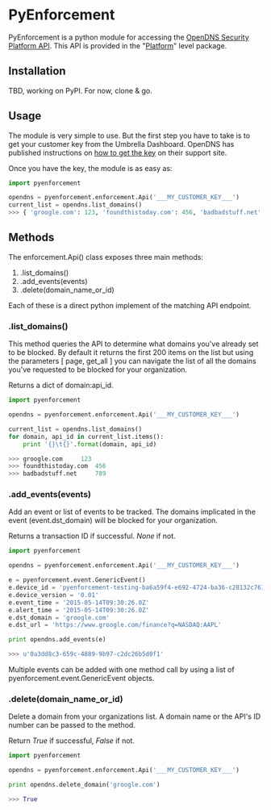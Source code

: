 # PyEnforcement

PyEnforcement is a python module for accessing the [OpenDNS Security Platform API](http://s-platform.opendns.com/#overview). This API is provided in the "[Platform](https://www.opendns.com/enterprise-security/threat-enforcement/packages/)" level package.

## Installation

TBD, working on PyPI. For now, clone & go.

## Usage

The module is very simple to use. But the first step you have to take is to get your customer key from the Umbrella Dashboard. OpenDNS has published instructions on [how to get the key](https://support.opendns.com/entries/67200684?flash_digest=7ab73d9693636fe1ea93141c2e239f6de0a1a193) on their support site.

Once you have the key, the module is as easy as:

```python
import pyenforcement

opendns = pyenforcement.enforcement.Api('___MY_CUSTOMER_KEY___')
current_list = opendns.list_domains()
>>> { 'groogle.com': 123, 'foundthistoday.com': 456, 'badbadstuff.net': 789 }
```

## Methods

The enforcement.Api() class exposes three main methods:

1. .list_domains()
2. .add_events(events)
3. .delete(domain_name_or_id)

Each of these is a direct python implement of the matching API endpoint.

### .list_domains()

This method queries the API to determine what domains you've already set to be blocked. By default it returns the first 200 items on the list but using the parameters [ page, get_all ] you can navigate the list of all the domains you've requested to be blocked for your organization.

Returns a dict of domain:api_id.

```python
import pyenforcement

opendns = pyenforcement.enforcement.Api('___MY_CUSTOMER_KEY___')

current_list = opendns.list_domains()
for domain, api_id in current_list.items():
	print '{}\t{}'.format(domain, api_id)

>>> groogle.com 	123
>>> foundthistoday.com 	456
>>> badbadstuff.net 	789
```

### .add_events(events)

Add an event or list of events to be tracked. The domains implicated in the event (event.dst_domain) will be blocked for your organization.

Returns a transaction ID if successful. *None* if not.

```python
import pyenforcement

opendns = pyenforcement.enforcement.Api('___MY_CUSTOMER_KEY___')

e = pyenforcement.event.GenericEvent()
e.device_id = 'pyenforcement-testing-ba6a59f4-e692-4724-ba36-c28132c761de'
e.device_version = '0.01'
e.event_time = '2015-05-14T09:30:26.0Z'
e.alert_time = '2015-05-14T09:30:26.0Z'
e.dst_domain = 'groogle.com'
e.dst_url = 'https://www.groogle.com/finance?q=NASDAQ:AAPL'

print opendns.add_events(e)

>>> u'0a3dd8c3-659c-4889-9b97-c2dc26b5d0f1'
```

Multiple events can be added with one method call by using a list of pyenforcement.event.GenericEvent objects.

### .delete(domain_name_or_id)

Delete a domain from your organizations list. A domain name or the API's ID number can be passed to the method.

Return *True* if successful, *False* if not.

```python
import pyenforcement

opendns = pyenforcement.enforcement.Api('___MY_CUSTOMER_KEY___')

print opendns.delete_domain('groogle.com')

>>> True
```